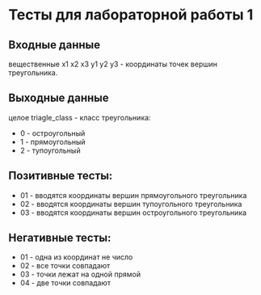 # Тесты для лабораторной работы 1
## Входные данные
вещественные x1 x2 x3 y1 y2 y3 - координаты точек вершин треугольника.
## Выходные данные
целое triagle_class - класс треугольника:
- 0 - остроугольный
- 1 - прямоугольный
- 2 - тупоугольный
## Позитивные тесты:
- 01 - вводятся координаты вершин прямоугольного треугольника
- 02 - вводятся координаты вершин тупоугольного треугольника
- 03 - вводятся координаты вершин остроугольного треугольника
## Негативные тесты:
- 01 - одна из координат не число
- 02 - все точки совпадают
- 03 - точки лежат на одной прямой
- 04 - две точки совпадают